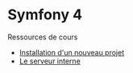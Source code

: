 # Symfony 4

Ressources de cours

- [Installation d'un nouveau projet](https://github.com/OSW3-Campus/Symfony4/tree/chapitre-01)
- [Le serveur interne](https://github.com/OSW3-Campus/Symfony4/tree/chapitre-02)